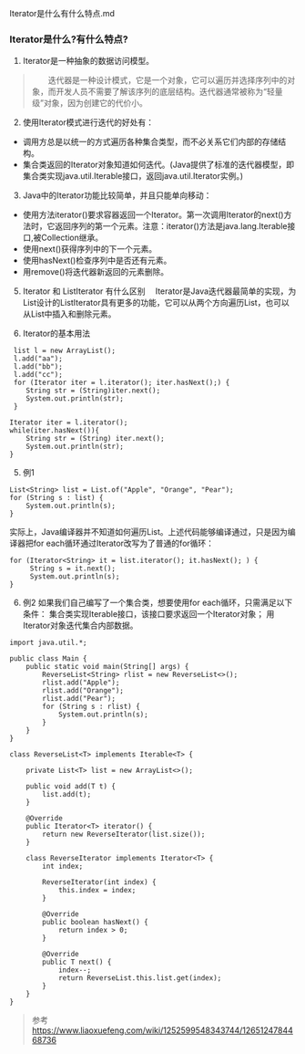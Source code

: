 Iterator是什么有什么特点.md

### Iterator是什么?有什么特点?


1. Iterator是一种抽象的数据访问模型。
> 　　迭代器是一种设计模式，它是一个对象，它可以遍历并选择序列中的对象，而开发人员不需要了解该序列的底层结构。迭代器通常被称为“轻量级”对象，因为创建它的代价小。



2. 使用Iterator模式进行迭代的好处有：
- 调用方总是以统一的方式遍历各种集合类型，而不必关系它们内部的存储结构。
- 集合类返回的Iterator对象知道如何迭代。(Java提供了标准的迭代器模型，即集合类实现java.util.Iterable接口，返回java.util.Iterator实例。)


3. Java中的Iterator功能比较简单，并且只能单向移动：
- 使用方法iterator()要求容器返回一个Iterator。第一次调用Iterator的next()方法时，它返回序列的第一个元素。注意：iterator()方法是java.lang.Iterable接口,被Collection继承。
- 使用next()获得序列中的下一个元素。
- 使用hasNext()检查序列中是否还有元素。
- 用remove()将迭代器新返回的元素删除。

5. Iterator 和 ListIterator 有什么区别
　Iterator是Java迭代器最简单的实现，为List设计的ListIterator具有更多的功能，它可以从两个方向遍历List，也可以从List中插入和删除元素。

4. Iterator的基本用法
```
 list l = new ArrayList();
 l.add("aa");
 l.add("bb");
 l.add("cc");
 for (Iterator iter = l.iterator(); iter.hasNext();) {
    String str = (String)iter.next();
    System.out.println(str);
 }

Iterator iter = l.iterator();
while(iter.hasNext()){
    String str = (String) iter.next();
    System.out.println(str);
}
```

5. 例1
```
List<String> list = List.of("Apple", "Orange", "Pear");
for (String s : list) {
    System.out.println(s);
}
```

实际上，Java编译器并不知道如何遍历List。上述代码能够编译通过，只是因为编译器把for each循环通过Iterator改写为了普通的for循环：

```
for (Iterator<String> it = list.iterator(); it.hasNext(); ) {
     String s = it.next();
     System.out.println(s);
}

```

6. 例2
如果我们自己编写了一个集合类，想要使用for each循环，只需满足以下条件：
集合类实现Iterable接口，该接口要求返回一个Iterator对象；
用Iterator对象迭代集合内部数据。
```
import java.util.*;

public class Main {
    public static void main(String[] args) {
        ReverseList<String> rlist = new ReverseList<>();
        rlist.add("Apple");
        rlist.add("Orange");
        rlist.add("Pear");
        for (String s : rlist) {
            System.out.println(s);
        }
    }
}

class ReverseList<T> implements Iterable<T> {

    private List<T> list = new ArrayList<>();

    public void add(T t) {
        list.add(t);
    }

    @Override
    public Iterator<T> iterator() {
        return new ReverseIterator(list.size());
    }

    class ReverseIterator implements Iterator<T> {
        int index;

        ReverseIterator(int index) {
            this.index = index;
        }

        @Override
        public boolean hasNext() {
            return index > 0;
        }

        @Override
        public T next() {
            index--;
            return ReverseList.this.list.get(index);
        }
    }
}

```

> 参考
> https://www.liaoxuefeng.com/wiki/1252599548343744/1265124784468736